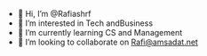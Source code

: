 - 👋 Hi, I’m @Rafiashrf
- 👀 I’m interested in Tech andBusiness 
- 🌱 I’m currently learning CS and Management 
- 💞️ I’m looking to collaborate on Rafi@amsadat.net

<!---
Rafiashrf/Rafiashrf is a ✨ special ✨ repository because its `README.md` (this file) appears on your GitHub profile.
You can click the Preview link to take a look at your changes.
--->
